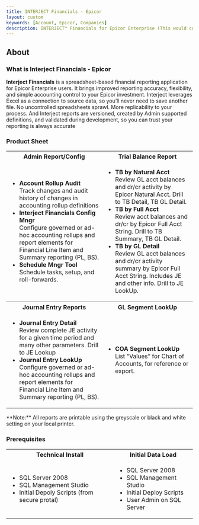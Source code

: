 ```yaml
---
title: INTERJECT Financials - Epicor
layout: custom
keywords: [Account, Epicor, Companies]
description: INTERJECT™ Financials for Epicor Enterprise (This would cover topics that are specific to integration with Epicor Enterprise, and would potentially be different for each ERP) 
---
```


## About

### What is Interject Financials - Epicor

**Interject Financials** is a spreadsheet-based financial reporting application for Epicor Enterprise users. It brings improved reporting accuracy, flexibility, and simple accounting control to your Epicor investment. Interject leverages Excel as a connection to source data, so you’ll never need to save another file. No uncontrolled spreadsheets sprawl. More replicability to your process. And Interject reports are versioned, created by Admin supported definitions, and validated during development, so you can trust your reporting is always accurate

### Product Sheet

<table>
    <tr>
        <th><span style="font-weight:bold">Admin Report/Config</span></th>
        <th><span style="font-weight:bold">Trial Balance Report</span></th>
    </tr>
        <tr>
            <td>
                <ul>
                    <li><span style="font-weight:bold">Account Rollup Audit</span><br>Track changes and audit history of changes in accounting rollup definitions</li>
                    <li><span style="font-weight:bold">Interject Financials Config Mngr</span><br>Configure governed or ad-hoc accounting rollups and report elements for Financial Line Item and Summary reporting (PL, BS).</li>
                    <li><span style="font-weight:bold">Schedule Mngr Tool</span><br>Schedule tasks, setup, and roll-forwards.</li>
                </ul>    
            </td>
            <td>
                <ul>
                    <li><span style="font-weight:bold">TB by Natural Acct</span><br>Review GL acct balances and dr/cr activity by Epicor Natural Acct. Drill to TB Detail, TB GL Detail.</li>
                    <li><span style="font-weight:bold">TB by Full Acct</span><br>Review acct balances and dr/cr by Epicor Full Acct String. Drill to TB Summary, TB GL Detail.</li>
                    <li><span style="font-weight:bold">TB by GL Detail</span><br>Review GL acct balances and dr/cr activity summary by Epicor Full Acct String. Includes JE and other info. Drill to JE LookUp.</li>
                </ul>
            </td>
        </tr>
    <tr>
    <th><span style="font-weight:bold">Journal Entry Reports</span></th>
    <th><span style="font-weight:bold">GL Segment LookUp</span></th>
        </tr>
            <tr>
                <td>
                    <ul>
                        <li><span style="font-weight:bold">Journal Entry Detail</span><br>Review complete JE activity for a given time period and many other parameters. Drill to JE Lookup</li>
                        <li><span style="font-weight:bold">Journal Entry LookUp</span><br>Configure governed or ad-hoc accounting rollups and report elements for Financial Line Item and Summary reporting (PL, BS).</li>
                    </ul>    
                </td>
                <td>
                    <ul>
                        <li><span style="font-weight:bold">COA Segment LookUp</span><br>List “Values” for Chart of Accounts, for reference or export.</li>
                    </ul>
                </td>
            </tr>
</table>
**Note:** All reports are printable using the greyscale or black and white setting on your local printer.

### Prerequisites

<table>
   <tr>
    <th><span style="font-weight:bold">Technical Install</span></th>
    <th><span style="font-weight:bold">Initial Data Load</span></th>
   </tr>
            <tr>
                <td>
                    <ul>
                        <li>SQL Server 2008</li>
                        <li>SQL Management Studio</li>
                        <li>Initial Depoly Scripts (from secure protal)</li>
                    </ul>    
                </td>
                <td>
                    <ul>
                        <li>SQL Server 2008</li>
                        <li>SQL Management Studio</li>
                        <li>Initial Deploy Scripts</li>
                        <li>User Admin on SQL Server</li>
                    </ul>
                </td>
            </tr>
</table>
